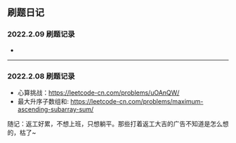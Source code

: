 ## 刷题日记

### 2022.2.09 刷题记录

* 

---------------------------------------------------
### 2022.2.08 刷题记录

* 心算挑战：https://leetcode-cn.com/problems/uOAnQW/
* 最大升序子数组和: https://leetcode-cn.com/problems/maximum-ascending-subarray-sum/

随记：返工好累，不想上班，只想躺平。那些打着返工大吉的广告不知道是怎么想的，枯了~
